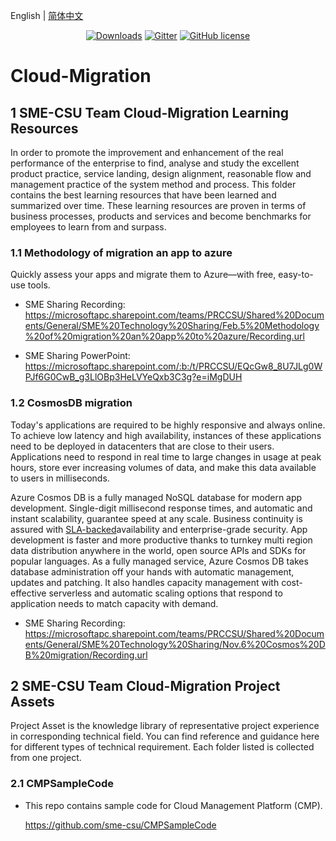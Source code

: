 English | [简体中文](./README_zh-CN.md)

<p align="center">
  <a href="https://github.com/sme-csu"><img src="https://badgen.net/badge/downloads/0/green?icon=github" alt="Downloads"></a>
  <a href="https://gitter.im/SME-CSU-Team/community?utm_source=badge&utm_medium=badge&utm_campaign=pr-badge"><img src="https://badges.gitter.im/SME-CSU-Team/community.svg" alt="Gitter" /></a>
  <a href="/LICENSE"><img src="https://img.shields.io/badge/license-MIT-blue.svg" alt="GitHub license" /></a>

# Cloud-Migration

## 1 SME-CSU Team Cloud-Migration Learning Resources

In order to promote the improvement and enhancement of the real performance of the enterprise to find, analyse and study the excellent product practice, service landing, design alignment, reasonable flow and management practice of the system method and process. This folder contains the best learning resources that have been learned and summarized over time. These learning resources are proven in terms of business processes, products and services and become benchmarks for employees to learn from and surpass.

### 1.1 Methodology of migration an app to azure

Quickly assess your apps and migrate them to Azure—with free, easy-to-use tools.

- SME Sharing Recording: 
  https://microsoftapc.sharepoint.com/teams/PRCCSU/Shared%20Documents/General/SME%20Technology%20Sharing/Feb.5%20Methodology%20of%20migration%20an%20app%20to%20azure/Recording.url

- SME Sharing PowerPoint:
  https://microsoftapc.sharepoint.com/:b:/t/PRCCSU/EQcGw8_8U7JLg0WPJf6G0CwB_g3LlOBp3HeLVYeQxb3C3g?e=iMgDUH

### 1.2 CosmosDB migration

Today's applications are required to be highly responsive and always online. To achieve low latency and high availability, instances of these applications need to be deployed in datacenters that are close to their users. Applications need to respond in real time to large changes in usage at peak hours, store ever increasing volumes of data, and make this data available to users in milliseconds.

Azure Cosmos DB is a fully managed NoSQL database for modern app development. Single-digit millisecond response times, and automatic and instant scalability, guarantee speed at any scale. Business continuity is assured with [SLA-backed](https://azure.microsoft.com/support/legal/sla/cosmos-db)availability and enterprise-grade security. App development is faster and more productive thanks to turnkey multi region data distribution anywhere in the world, open source APIs and SDKs for popular languages. As a fully managed service, Azure Cosmos DB takes database administration off your hands with automatic management, updates and patching. It also handles capacity management with cost-effective serverless and automatic scaling options that respond to application needs to match capacity with demand.

- SME Sharing Recording: 
  https://microsoftapc.sharepoint.com/teams/PRCCSU/Shared%20Documents/General/SME%20Technology%20Sharing/Nov.6%20Cosmos%20DB%20migration/Recording.url

## 2 SME-CSU Team Cloud-Migration Project Assets

Project Asset is the knowledge library of representative project experience in corresponding technical field. You can find reference and guidance here for different types of technical requirement. Each folder listed is collected from one project.

### 2.1 CMPSampleCode

- This repo contains sample code for Cloud Management Platform (CMP).

  https://github.com/sme-csu/CMPSampleCode